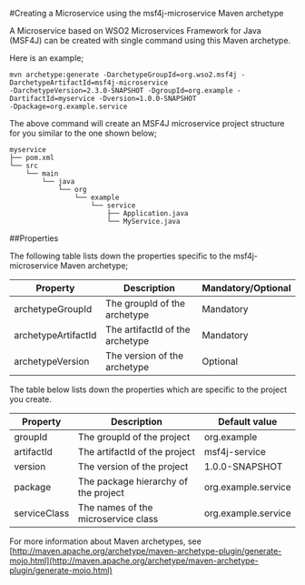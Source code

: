 #Creating a Microservice using the msf4j-microservice Maven archetype

A Microservice based on WSO2 Microservices Framework for Java (MSF4J) can be created with single command 
using this Maven archetype.

Here is an example;

```
mvn archetype:generate -DarchetypeGroupId=org.wso2.msf4j -DarchetypeArtifactId=msf4j-microservice 
-DarchetypeVersion=2.3.0-SNAPSHOT -DgroupId=org.example -DartifactId=myservice -Dversion=1.0.0-SNAPSHOT 
-Dpackage=org.example.service

```

The above command will create an MSF4J microservice project structure for you similar to the one shown below;

```
myservice
├── pom.xml
└── src
    └── main
        └── java
            └── org
                └── example
                    └── service
                        ├── Application.java
                        └── MyService.java
```

##Properties

The following table lists down the properties specific to the msf4j-microservice Maven archetype;


| Property            | Description                     | Mandatory/Optional |
| ------------------- | ------------------------------- | ------------------ |
| archetypeGroupId    | The groupId of the archetype    | Mandatory          |
| archetypeArtifactId | The artifactId of the archetype | Mandatory          |
| archetypeVersion    | The version of the archetype    | Optional           |


The table below lists down the properties which are specific to the project you create.

| Property        | Description                          | Default value               |
| --------------- | ------------------------------------ | --------------------------- |
| groupId         | The groupId of the project           | org.example                 |
| artifactId      | The artifactId of the project        | msf4j-service               |
| version         | The version of the project           | 1.0.0-SNAPSHOT              |
| package         | The package hierarchy of the project | org.example.service         |
| serviceClass    | The names of the microservice class  | org.example.service         |

For more information about Maven archetypes, see [http://maven.apache.org/archetype/maven-archetype-plugin/generate-mojo.html](http://maven.apache.org/archetype/maven-archetype-plugin/generate-mojo.html)
